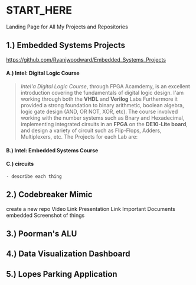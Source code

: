 # START_HERE
Landing Page for All My Projects and Repositories


## 1.) Embedded Systems Projects
  https://github.com/Ryanjwoodward/Embedded_Systems_Projects
  
####  A.) Intel: Digital Logic Course
    
> _Intel'a Digital Logic Course_, through FPGA Acamdemy, is an excellent introduction covering the fundamentals of digital logic design. I'am working through both the **VHDL** and **Verilog** Labs Furthermore it provided a strong foundation to binary arithmetic, boolean algebra, logic gate design (AND, OR NOT, XOR, etc). The course involved working with the number systems such as Bnary and Hexadecimal, implementing integrated cirsuits in an **FPGA** on the **DE10-Lite board**, and  design a variety of circuit such as Flip-Flops, Adders, Multiplexers, etc. 
> The Projects for each Lab are: 
 
####  B.) Intel: Embedded Systems Course
 
####  C.) circuits
    - describe each thing
   
## 2.) Codebreaker Mimic 
create a new repo
  Video Link
  Presentation Link
  Important Documents embedded
  Screenshot of things
  
## 3.) Poorman's ALU


## 4.) Data Visualization Dashboard

## 5.) Lopes Parking Application
